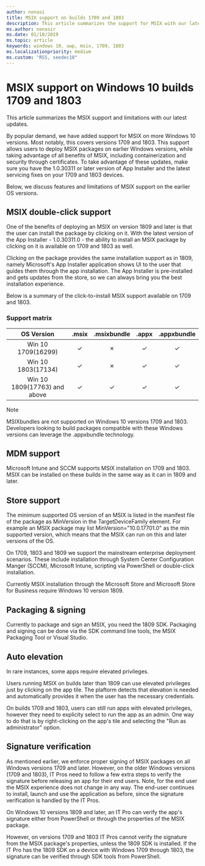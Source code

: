 ```yaml
---
author: nonasi
title: MSIX support on builds 1709 and 1803
description: This article summarizes the support for MSIX with our latest updates as of 1/22/2019.
ms.author: nonasir
ms.date: 01/18/2019
ms.topic: article
keywords: windows 10, uwp, msix, 1709, 1803
ms.localizationpriority: medium
ms.custom: "RS5, seodec18"
---
```



# MSIX support on Windows 10 builds 1709 and 1803

This article summarizes the MSIX support and limitations with our latest updates.

By popular demand, we have added support for MSIX on more Windows 10 versions. Most notably, this covers versions 1709 and 1803. This support allows users to deploy MSIX packages on earlier Windows versions, while taking advantage of all benefits of MSIX, including containerization and security through certificates. To take advantage of these updates, make sure you have the 1.0.30311 or later version of App Installer and the latest servicing fixes on your 1709 and 1803 devices.

Below, we discuss features and limitations of MSIX support on the earlier OS versions.

##  MSIX double-click support
One of the benefits of deploying an MSIX on version 1809 and later is that the user can install the package by clicking on it. With the latest version of the App Installer - 1.0.30311.0 - the ability to install an MSIX package by clicking on it is available on 1709 and 1803 as well. 

Clicking on the package provides the same installation support as in 1809, namely Microsoft's App Installer application shows UI to the user that guides them through the app installation. The App Installer is pre-installed and gets updates from the store, so we can always bring you the best installation experience. 

Below is a summary of the click-to-install MSIX support available on 1709 and 1803.

### Support matrix

| OS Version|.msix|.msixbundle|.appx|.appxbundle|
|:-------------:|:--------:|:--------:|:--------:|:--------:|
| Win 10 1709(16299) | &#x2713; | &#x2717; | &#x2713; | &#x2713; | 
| Win 10 1803(17134) | &#x2713; | &#x2717; | &#x2713; | &#x2713; |
| Win 10 1809(17763) and above | &#x2713; | &#x2713; | &#x2713; | &#x2713; |


> [!NOTE] 
> MSIXbundles are not supported on Windows 10 versions 1709 and 1803.  Developers looking to build packages compatible with these Windows versions can leverage the .appxbundle technology.

## MDM support
Microsoft Intune and SCCM supports MSIX installation on 1709 and 1803. MSIX can be installed on these builds in the same way as it can in 1809 and later. 

## Store support
The minimum supported OS version of an MSIX is listed in the manifest file of the package as MinVersion in the TargetDeviceFamily element. For example an MSIX package may list MinVersion="10.0.17701.0" as the min supported version, which means that the MSIX can run on this and later versions of the OS.

On 1709, 1803 and 1809 we support the mainstream enterprise deployment scenarios. These include installation through System Center Configuration Manger (SCCM), Microsoft Intune, scripting via PowerShell or double-click installation.

Currently MSIX installation through the Microsoft Store and Microsoft Store for Business require Windows 10 version 1809.

## Packaging & signing
Currently to package and sign an MSIX, you need the 1809 SDK. Packaging and signing can be done via the SDK command line tools, the MSIX Packaging Tool or Visual Studio. 

## Auto elevation
In rare instances, some apps require elevated privileges. 

Users running MSIX on builds later than 1809 can use elevated privileges just by clicking on the app tile. The plaftorm detects that elevation is needed and automatically provides it when the user has the necessary credentials. 

On builds 1709 and 1803, users can still run apps with elevated privileges, however they need to explicity select to run the app as an admin. One way to do that is by right-clicking on the app's tile and selecting the "Run as administrator" option.

## Signature verification
As mentioned earlier, we enforce proper signing of MSIX packages on all Windows versions 1709 and later. However, on the older Windows versions (1709 and 1803), IT Pros need to follow a few extra steps to verify the signature before releasing an app for their end users. Note, for the end user the MSIX experience does not change in any way. The end-user continues to install, launch and use the application as before, since the signature verification is handled by the IT Pros. 

On Windows 10 versions 1809 and later, an IT Pro can verify the app's signature either from PowerShell or through the properties of the MSIX package. 

However, on versions 1709 and 1803 IT Pros cannot verify the signature from the MSIX package's properties, unless the 1809 SDK is installed. If the IT Pro has the 1809 SDK on a device with Windows 1709 through 1803, the signature can be verified through SDK tools from PowerShell. 
